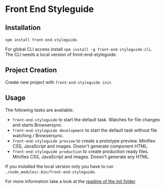 # Front End Styleguide


## Installation

`npm install front-end-styleguide`.

For global CLI access install `npm install -g front-end-styleguide-cli`.  
The CLI needs a local version of front-end-styleguide.



## Project Creation

Create new project with `front-end-styleguide init`.


## Usage

The following tasks are available:
* `front-end-styleguide` to start the default task. Watches for file changes and starts Browsersync.
* `front-end-styleguide development` to start the default task without file watching / Browsersync.
* `front-end-styleguide preview` to create a prototype preview. Minifies CSS, JavaScript and images. Doesn't generate component HTML.
* `front-end-styleguide production` to create production ready files. Minifies CSS, JavaScript and images. Doesn't generate any HTML.

If you installed the local version only you have to run `./node_modules/.bin/front-end-styleguide`.

For more information take a look at the [readme of the init folder](init#readme).
